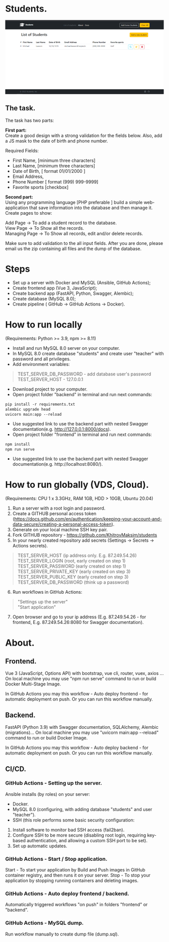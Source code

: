 # Students.
![Alt text](/example.png "The main page")
## The task.

The task has two parts:

**First part:**  
Create a good design with a strong validation for the fields below. Also, add a JS mask to the date of birth and phone number.

Required Fields:
- First Name, [minimum three characters]
- Last Name, [minimum three characters]
- Date of Birth, [ format 01/01/2000 ]
- Email Address,
- Phone Number [ format (999) 999-9999]
- Favorite sports [checkbox]

**Second part:**  
Using any programming language [PHP preferable ] build a simple web-application that save information into the database and then manage it. Create pages to show:  

Add Page -> To add a student record to the database.  
View Page -> To Show all the records.  
Managing Page -> To Show all records, edit and/or delete records.  

Make sure to add validation to the all input fields.
After you are done, please email us the zip containing all files and the dump of the database.
# Steps
- Set up a server with Docker and MySQL (Ansible, GitHub Actions);
- Create frontend app (Vue 3, JavaScript);
- Create backend app (FastAPI, Python, Swagger, Alembic);
- Create database (MySQL 8.0);
- Create pipeline ( GitHub -> GitHub Actions -> Docker).

# How to run locally
(Requirements: Python >= 3.9, npm >= 8.11)
- Install and run MySQL 8.0 server on your computer. 
- In MySQL 8.0 create database "students" and create user "teacher" with password and all privileges.
- Add environment variables:
> TEST_SERVER_DB_PASSWORD - add database user's password  
> TEST_SERVER_HOST - 127.0.0.1   
- Download project to your computer.
- Open project folder "backend" in terminal and run next commands:
```shell
pip install -r requirements.txt
alembic upgrade head
uvicorn main:app --reload
```
- Use suggested link to use the backend part with nested Swagger documentation(e.g. http://127.0.0.1:8000/docs).
- Open project folder "frontend" in terminal and run next commands:
```shell
npm install
npm run serve
```
- Use suggested link to use the backend part with nested Swagger documentation(e.g. http://localhost:8080/).

# How to run globally (VDS, Cloud).
(Requirements: CPU 1 x 3.3GHz, RAM 1GB, HDD > 10GB, Ubuntu 20.04)
1. Run a server with a root login and password.
2. Create a GITHUB personal access token (https://docs.github.com/en/authentication/keeping-your-account-and-data-secure/creating-a-personal-access-token).
3. Generate on your local machine SSH key pair.
4. Fork GITHUB repository - https://github.com/KhitrovMaksim/students
5. In your nearly created repository add secrets (Settings -> Secrets -> Actions secrets).
> TEST_SERVER_HOST (ip address only. E.g. 87.249.54.26)  
> TEST_SERVER_LOGIN (root, early created on step 1)  
> TEST_SERVER_PASSWORD (early created on step 1)   
> TEST_SERVER_PRIVATE_KEY (early created on step 3)   
> TEST_SERVER_PUBLIC_KEY (early created on step 3)   
> TEST_SERVER_DB_PASSWORD (think up a password)   
6. Run workflows in GitHub Actions:
> "Settings up the server"   
> "Start application"
7. Open browser and go to your ip address (E.g. 87.249.54.26 - for frontend, E.g. 87.249.54.26:8080 for Swagger documentation).

# About.

## Frontend.

Vue 3 (JavaScript, Options API) with bootstrap, vue cli, router, vuex, axios ...
On local machine you may use "npm run serve" command to run or build Docker Multi-Stage Image.

In GitHub Actions you may this workflow - Auto deploy frontend  - for automatic deployment on push. Or you can run this workflow manually.   

## Backend.

FastAPI (Python 3.9) with Swagger documentation, SQLAlchemy, Alembic (migrations)...
On local machine you may use "uvicorn main:app --reload" command to run or build Docker Image.

In GitHub Actions you may this workflow - Auto deploy backend  - for automatic deployment on push. Or you can run this workflow manually.   

## CI/CD.

### GitHub Actions - Setting up the server.

Ansible installs (by roles) on your server:
 - Docker.
 - MySQL 8.0 (configuring, with adding database "students" and user "teacher").
 - SSH (this role performs some basic security configuration:
1. Install software to monitor bad SSH access (fail2ban).
2. Configure SSH to be more secure (disabling root login, requiring key-based authentication, and allowing a custom SSH port to be set).
3. Set up automatic updates.

### GitHub Actions - Start / Stop application.

Start - To start your application by Build and Push images in GitHub container registry, and then runs it on your server.
Stop - To stop your application by stopping running containers and deleting images.

### GitHub Actions - Auto deploy frontend / backend.

Automatically triggered workflows "on push" in folders "frontend" or "backend".

### GitHub Actions - MySQL dump.

Run workflow manually to create dump file (dump.sql). 
